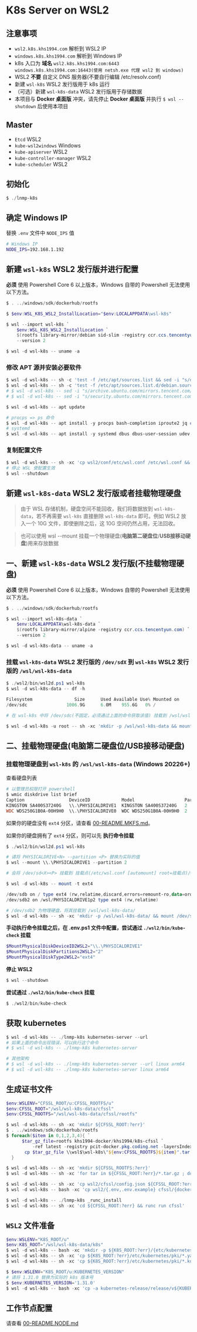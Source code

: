 # K8s Server on WSL2

## 注意事项

* `wsl2.k8s.khs1994.com` 解析到 WSL2 IP
* `windows.k8s.khs1994.com` 解析到 Windows IP
* k8s 入口为 **域名** `wsl2.k8s.khs1994.com:6443` `windows.k8s.khs1994.com:16443(使用 netsh.exe 代理 wsl2 到 windows)`
* WSL2 **不要** 自定义 DNS 服务器(不要自行编辑 /etc/resolv.conf)
* 新建 `wsl-k8s` WSL2 发行版用于 k8s 运行
* （可选）新建 `wsl-k8s-data` WSL2 发行版用于存储数据
* 本项目与 **Docker 桌面版** 冲突，请先停止 **Docker 桌面版** 并执行 `$ wsl --shutdown` 后使用本项目

## Master

* `Etcd` WSL2
* `kube-wsl2windows` Windows
* `kube-apiserver` WSL2
* `kube-controller-manager` WSL2
* `kube-scheduler` WSL2

## 初始化

```powershell
$ ./lnmp-k8s
```

## 确定 Windows IP

替换 `.env` 文件中 `NODE_IPS` 值

```bash
# Windows IP
NODE_IPS=192.168.1.192
```

## 新建 `wsl-k8s` WSL2 发行版并进行配置

**必须** 使用 Powershell Core 6 以上版本，Windows 自带的 Powershell 无法使用以下方法。

```powershell
$ . ../windows/sdk/dockerhub/rootfs

$ $env:WSL_K8S_WSL2_InstallLocation="$env:LOCALAPPDATA\wsl-k8s"

$ wsl --import wsl-k8s `
    $env:WSL_K8S_WSL2_InstallLocation `
    $(rootfs library-mirror/debian sid-slim -registry ccr.ccs.tencentyun.com) `
    --version 2

$ wsl -d wsl-k8s -- uname -a
```

### 修改 APT 源并安装必要软件

```powershell
$ wsl -d wsl-k8s -- sh -c 'test -f /etc/apt/sources.list && sed -i "s/deb.debian.org/mirrors.tencent.com/g" /etc/apt/sources.list || true'
$ wsl -d wsl-k8s -- sh -c 'test -f /etc/apt/sources.list.d/debian.sources && sed -i "s/deb.debian.org/mirrors.tencent.com/g" /etc/apt/sources.list.d/debian.sources || true'
# $ wsl -d wsl-k8s -- sed -i "s/archive.ubuntu.com/mirrors.tencent.com/g" /etc/apt/sources.list
# $ wsl -d wsl-k8s -- sed -i "s/security.ubuntu.com/mirrors.tencent.com/g" /etc/apt/sources.list

$ wsl -d wsl-k8s -- apt update

# procps => ps 命令
$ wsl -d wsl-k8s -- apt install -y procps bash-completion iproute2 jq curl vim fdisk net-tools
# systemd
$ wsl -d wsl-k8s -- apt install -y systemd dbus dbus-user-session udev
```

### 复制配置文件

```powershell
$ wsl -d wsl-k8s -- sh -xc 'cp wsl2/conf/etc/wsl.conf /etc/wsl.conf && cat /etc/wsl.conf'
# 停止 WSL 使配置生效
$ wsl --shutdown
```

## 新建 `wsl-k8s-data` WSL2 发行版或者挂载物理硬盘

> 由于 WSL 存储机制，硬盘空间不能回收，我们将数据放到 `wsl-k8s-data`，若不再需要 `wsl-k8s` 直接删除 `wsl-k8s-data` 即可。例如 WSL2 放入一个 10G 文件，即使删除之后，这 10G 空间仍然占用，无法回收。

> 也可以使用 wsl --mount 挂载一个物理硬盘(**电脑第二硬盘位**/**USB接移动硬盘**)用来存放数据

## 一、新建 `wsl-k8s-data` WSL2 发行版(不挂载物理硬盘)

**必须** 使用 Powershell Core 6 以上版本，Windows 自带的 Powershell 无法使用以下方法。

```powershell
$ . ../windows/sdk/dockerhub/rootfs

$ wsl --import wsl-k8s-data `
    $env:LOCALAPPDATA\wsl-k8s-data `
    $(rootfs library-mirror/alpine -registry ccr.ccs.tencentyun.com) `
    --version 2

$ wsl -d wsl-k8s-data -- uname -a
```

### 挂载 `wsl-k8s-data` WSL2 发行版的 `/dev/sdX` 到 `wsl-k8s` WSL2 发行版的 `/wsl/wsl-k8s-data`

```powershell
$ ./wsl2/bin/wsl2d.ps1 wsl-k8s
$ wsl -d wsl-k8s-data -- df -h

Filesystem                Size      Used Available Use% Mounted on
/dev/sdc               1006.9G      6.0M    955.6G   0% /

# 在 wsl-k8s 中将 /dev/sdc(不固定，必须通过上面的命令获取该值) 挂载到 /wsl/wsl-k8s-data

$ wsl -d wsl-k8s -u root -- sh -xc 'mkdir -p /wsl/wsl-k8s-data && mount /dev/sdX /wsl/wsl-k8s-data'
```

## 二、挂载物理硬盘(电脑第二硬盘位/USB接移动硬盘)

### 挂载物理硬盘到 `wsl-k8s` 的 `/wsl/wsl-k8s-data` (Windows 20226+)

查看硬盘列表

```powershell
# 以管理员权限打开 powershell
$ wmic diskdrive list brief
Caption                 DeviceID            Model                   Partitions  Size
KINGSTON SA400S37240G   \\.\PHYSICALDRIVE1  KINGSTON SA400S37240G   2           240054796800
WDC WDS250G1B0A-00H9H0  \\.\PHYSICALDRIVE0  WDC WDS250G1B0A-00H9H0  2           250056737280
```

如果你的硬盘没有 `ext4` 分区，请查看 [00-README.MKFS.md](00-README.MKFS.md)。

如果你的硬盘拥有了 `ext4` 分区，则可以先 **执行命令挂载**

```powershell
$ ./wsl2/bin/wsl2d.ps1 wsl-k8s

# 请将 PHYSICALDRIVE<N> --partition <P> 替换为实际的值
$ wsl --mount \\.\PHYSICALDRIVE1 --partition 2

# 会将 /dev/sd<X><P> 挂载到 挂载点(/etc/wsl.conf [automount] root=挂载点)/wsl/PHYSICALDRIVE<N>p<P>

$ wsl -d wsl-k8s -- mount -t ext4

/dev/sdb on / type ext4 (rw,relatime,discard,errors=remount-ro,data=ordered)
/dev/sdb2 on /wsl/PHYSICALDRIVE1p2 type ext4 (rw,relatime)

# /dev/sdb2 为物理硬盘，将其挂载到 /wsl/wsl-k8s-data/
$ wsl -d wsl-k8s -- sh -xc 'mkdir -p /wsl/wsl-k8s-data/ && mount /dev/sdb2 /wsl/wsl-k8s-data/'
```

**手动执行命令挂载之后，在 .env.ps1 文件中配置，尝试通过 `./wsl2/bin/kube-check` 挂载**

```powershell
$MountPhysicalDiskDeviceID2WSL2="\\.\PHYSICALDRIVE1"
$MountPhysicalDiskPartitions2WSL2="2"
$MountPhysicalDiskType2WSL2="ext4"
```

**停止 WSL2**

```powershell
$ wsl --shutdown
```

**尝试通过 `./wsl2/bin/kube-check` 挂载**

```powershell
$ ./wsl2/bin/kube-check
```

## 获取 kubernetes

```powershell
$ wsl -d wsl-k8s -- ./lnmp-k8s kubernetes-server --url
# 如果上面的命令出现错误，可以执行这个命令
# $ wsl -d wsl-k8s -- ./lnmp-k8s kubernetes-server

# 其他架构
# $ wsl -d wsl-k8s -- ./lnmp-k8s kubernetes-server --url linux arm64
# $ wsl -d wsl-k8s -- ./lnmp-k8s kubernetes-server linux arm64
```

## 生成证书文件

```powershell
$env:WSLENV="CFSSL_ROOT/u:CFSSL_ROOTFS/u"
$env:CFSSL_ROOT="/wsl/wsl-k8s-data/cfssl"
$env:CFSSL_ROOTFS="/wsl/wsl-k8s-data/cfssl/rootfs"

$ wsl -d wsl-k8s -- sh -xc 'mkdir ${CFSSL_ROOT:?err}'
$ . ../windows/sdk/dockerhub/rootfs
$ foreach($item in 0,1,2,3,4){ `
      $tar_gz_file=rootfs khs1994-docker/khs1994/k8s-cfssl `
          -ref latest -registry pcit-docker.pkg.coding.net -layersIndex $item ; `
       cp $tar_gz_file \\wsl$\wsl-k8s\"${env:CFSSL_ROOTFS}${item}".tar.gz
  }

$ wsl -d wsl-k8s -- sh -xc 'mkdir ${CFSSL_ROOTFS:?err}'
$ wsl -d wsl-k8s -- sh -xc 'for tar in ${CFSSL_ROOT:?err}/*.tar.gz ; do tar -C ${CFSSL_ROOTFS:?err} -zxvf \$tar;done'

$ wsl -d wsl-k8s -- sh -xc 'cp wsl2/cfssl/config.json ${CFSSL_ROOT:?err}/'
$ wsl -d wsl-k8s -- bash -xc 'cp wsl2/{.env,.env.example} cfssl/{docker-entrypoint.sh,kube-scheduler.config.yaml} ${CFSSL_ROOTFS:?err}/'

$ wsl -d wsl-k8s -- ./lnmp-k8s _runc_install
$ wsl -d wsl-k8s -- sh -xc 'cd ${CFSSL_ROOT:?err} && runc run cfssl'
```

## `WSL2` 文件准备

```powershell
$env:WSLENV="K8S_ROOT/u"
$env:K8S_ROOT="/wsl/wsl-k8s-data/k8s"
$ wsl -d wsl-k8s -- bash -xc 'mkdir -p ${K8S_ROOT:?err}/{etc/kubernetes/pki,bin}'
$ wsl -d wsl-k8s -- sh -xc 'cp ${K8S_ROOT:?err}/etc/kubernetes/pki/*.yaml       ${K8S_ROOT:?err}/etc/kubernetes'
$ wsl -d wsl-k8s -- sh -xc 'cp ${K8S_ROOT:?err}/etc/kubernetes/pki/*.kubeconfig ${K8S_ROOT:?err}/etc/kubernetes'

$ $env:WSLENV="K8S_ROOT/u:KUBERNETES_VERSION"
# 请将 1.31.0 替换为实际的 k8s 版本号
$ $env:KUBERNETES_VERSION='1.31.0'
$ wsl -d wsl-k8s -- bash -xc 'cp -a kubernetes-release/release/v${KUBERNETES_VERSION}-linux-amd64/kubernetes/server/bin/kube-{apiserver,controller-manager,scheduler} ${K8S_ROOT:?err}/bin'
```

## 工作节点配置

请查看 [00-README.NODE.md](00-README.NODE.md)
